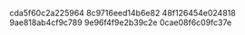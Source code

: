 cda5f60c2a225964
8c9716eed14b6e82
48f126454e024818
9ae818ab4cf9c789
9e96f4f9e2b39c2e
0cae08f6c09fc37e
